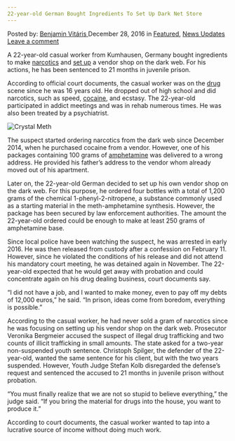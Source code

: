 ```yaml
---
22-year-old German Bought Ingredients To Set Up Dark Net Store
---
```

<article class="post-listing post-17192 post type-post status-publish format-standard has-post-thumbnail hentry  tag-22yearold tag-bought tag-dark tag-german tag-ingredients tag-net tag-set tag-store">
    <div class="post-inner">
        <span>Posted by: <a href="https://www.deepdotweb.com/author/benjaminvi/" title="">Benjamin Vitáris </a></span>
    <span>December 28, 2016</span>
    <span>in <a href="https://www.deepdotweb.com/category/deepdot-news/" rel="category tag">Featured</a>, <a href="https://www.deepdotweb.com/category/news-updates/" rel="category tag">News Updates</a></span>
    <span><a href="https://www.deepdotweb.com/2016/12/28/22-year-old-german-bought-ingredients-set-dark-net-store/#respond">Leave a comment</a></span>
    </p>
    <div class="clear"></div>
    <div class="entry">
    <p>A 22-year-old casual worker from Kumhausen, Germany bought ingredients to make <a href="https://www.deepdotweb.com/tag/narcotics/">narcotics</a> and <a href="http://www.wochenblatt.de/nachrichten/landshut/regionales/Kumhausener-holte-sich-Zutaten-fuer-Drogenkueche-aus-dem-Darknet;art67,410456">set up</a> a vendor shop on the dark web. For his actions, he has been sentenced to 21 months in juvenile prison.</p>
    <p>According to official court documents, the casual worker was on the <a href="https://www.deepdotweb.com/tag/drugs/">drug</a> scene since he was 16 years old. He dropped out of high school and did narcotics, such as speed, <a href="https://www.deepdotweb.com/tag/cocaine/">cocaine</a>, and ecstasy. The 22-year-old participated in addict meetings and was in rehab numerous times. He was also been treated by a psychiatrist.</p>
    <p><img class="wp-image-17197 aligncenter" src="/imgs/2016/12/crystal-meth.jpeg" alt="Crystal Meth" srcset="/imgs/2016/12/crystal-meth.jpeg 592w, /imgs/2016/12/crystal-meth-300x157.jpeg 300w" sizes="(max-width: 592px) 100vw, 592px"/></p>
    <p>The suspect started ordering narcotics from the dark web since December 2014, when he purchased cocaine from a vendor. However, one of his packages containing 100 grams of <a href="https://www.deepdotweb.com/tag/amphetamine/">amphetamine</a> was delivered to a wrong address. He provided his father’s address to the vendor whom already moved out of his apartment.</p>
    <p>Later on, the 22-year-old German decided to set up his own vendor shop on the dark web. For this purpose, he ordered four bottles with a total of 1,200 grams of the chemical 1-phenyl-2-nitropene, a substance commonly used as a starting material in the meth-amphetamine synthesis. However, the package has been secured by law enforcement authorities. The amount the 22-year-old ordered could be enough to make at least 250 grams of amphetamine base.</p>
    <p>Since local police have been watching the suspect, he was arrested in early 2016. He was then released from custody after a confession on February 11. However, since he violated the conditions of his release and did not attend his mandatory court meeting, he was detained again in November. The 22-year-old expected that he would get away with probation and could concentrate again on his drug dealing business, court documents say.</p>
    <p>&#8220;I did not have a job, and I wanted to make money, even to pay off my debts of 12,000 euros,&#8221; he said. &#8220;In prison, ideas come from boredom, everything is possible.&#8221;</p>
    <p>According to the casual worker, he had never sold a gram of narcotics since he was focusing on setting up his vendor shop on the dark web. Prosecutor Veronika Bergmeier accused the suspect of illegal drug trafficking and two counts of illicit trafficking in small amounts. The state asked for a two-year non-suspended youth sentence. Christoph Spilger, the defender of the 22-year-old, wanted the same sentence for his client, but with the two years suspended. However, Youth Judge Stefan Kolb disregarded the defense’s request and sentenced the accused to 21 months in juvenile prison without probation.</p>
    <p>&#8220;You must finally realize that we are not so stupid to believe everything,&#8221; the judge said. &#8220;If you bring the material for drugs into the house, you want to produce it.&#8221;</p>
    <p>According to court documents, the casual worker wanted to tap into a lucrative source of income without doing much work.</p>
    </div>
    <span style="display:none"><a href="https://www.deepdotweb.com/tag/22yearold/" rel="tag">22yearold</a> <a href="https://www.deepdotweb.com/tag/bought/" rel="tag">bought</a> <a href="https://www.deepdotweb.com/tag/dark/" rel="tag">dark</a> <a href="https://www.deepdotweb.com/tag/german/" rel="tag">german</a> <a href="https://www.deepdotweb.com/tag/ingredients/" rel="tag">ingredients</a> <a href="https://www.deepdotweb.com/tag/net/" rel="tag">net</a> <a href="https://www.deepdotweb.com/tag/set/" rel="tag">set</a> <a href="https://www.deepdotweb.com/tag/store/" rel="tag">store</a></span> <span style="display:none" class="updated">2016-12-28</span>
    <div style="display:none" class="vcard author" itemprop="author" itemscope itemtype="http://schema.org/Person"><strong class="fn" itemprop="name"><a href="https://www.deepdotweb.com/author/benjaminvi/" title="Posts by Benjamin Vitáris" rel="author">Benjamin Vitáris</a></strong></div>
    </div>
</article>

